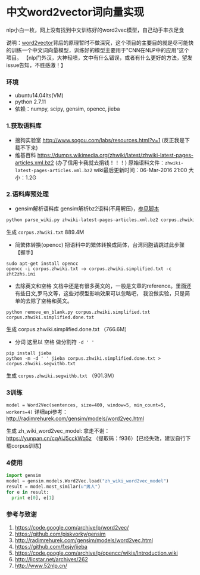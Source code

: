 # 中文word2vector词向量实现

nlp小白一枚，网上没有找到中文训练好的word2vec模型，自己动手丰衣足食

说明：[word2vector](https://code.google.com/p/word2vec/)背后的原理暂时不做深究，这个项目的主要目的就是尽可能快的训练一个中文词向量模型，训练好的模型主要用于"CNN在NLP中的应用"这个项目。
【nlp门外汉，大神轻喷，文中有什么错误，或者有什么更好的方法，望发issue告知，不胜感激！】


### 环境
- ubuntu14.04lts(VM)
- python 2.7.11
- 依赖：numpy, scipy, gensim, opencc, jieba


### 1.获取语料库
- 搜狗实验室 http://www.sogou.com/labs/resources.html?v=1 (反正我是下载不下来)
- 维基百科   https://dumps.wikimedia.org/zhwiki/latest/zhwiki-latest-pages-articles.xml.bz2 (办了信用卡我就去捐钱！！！)
原始语料文件：`zhwiki-latest-pages-articles.xml.bz2`   wiki最后更新时间：06-Mar-2016 21:00          大小：1.2G


### 2.语料库预处理
- gensim解析语料库
 gensim解析bz2语料(不用解压)，[参见脚本](https://github.com/zishell/ChineseWord2Vec/blob/master/parse_wiki_corpora.py)
 
 ```python
 python parse_wiki.py zhwiki-latest-pages-articles.xml.bz2 corpus.zhwiki.txt
 ```
 
 生成 `corpus.zhwiki.txt` 889.4M
 
- 简繁体转换(opencc)
 把语料中的繁体转换成简体，台湾同胞请跳过此步骤【握手】
 
```
sudo apt-get install opencc
opencc -i corpus.zhwiki.txt -o corpus.zhwiki.simplified.txt -c zht2zhs.ini
```

- 去除英文和空格
文档中还是有很多英文的，一般是文章的reference。里面还有些日文,罗马文等，这些对模型影响效果可以忽略吧，
我没做实验，只是简单的去除了空格和英文。

```
python remove_en_blank.py corpus.zhwiki.simplified.txt corpus.zhwiki.simplified.done.txt 
```
生成 corpus.zhwiki.simplified.done.txt （766.6M）

- 分词
这里以 空格 做分割符  `-d ' '`

```
pip install jieba
python -m -d ' ' jieba corpus.zhwiki.simplified.done.txt > corpus.zhwiki.segwithb.txt
```

生成 `corpus.zhwiki.segwithb.txt` （901.3M）

### 3训练
`model = Word2Vec(sentences, size=400, window=5, min_count=5, workers=4)`
详细api参考：http://radimrehurek.com/gensim/models/word2vec.html

生成 zh_wiki_word2vec_model: 拿走不谢：https://yunpan.cn/cqAiJ5cckWq5z （提取码：f936）【已经失效，建议自行下载corpus训练】

### 4使用

```python
import gensim
model = gensim.models.Word2Vec.load("zh_wiki_word2vec_model")
result = model.most_similar(u"男人")
for e in result:
  print e[0], e[1]

```

### 参考与致谢
1. https://code.google.com/archive/p/word2vec/
2. https://github.com/piskvorky/gensim
3. http://radimrehurek.com/gensim/models/word2vec.html
4. https://github.com/fxsjy/jieba
5. https://code.google.com/archive/p/opencc/wikis/Introduction.wiki
6. http://licstar.net/archives/262
7. http://www.52nlp.cn/



